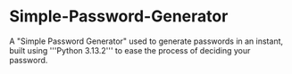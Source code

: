 # Simple-Password-Generator
A "Simple Password Generator" used to generate passwords in an instant, built using '''Python 3.13.2''' to ease the process of deciding your password.

